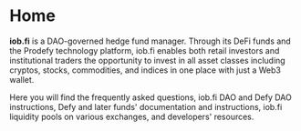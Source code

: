 # Home

**iob.fi** is a DAO-governed hedge fund manager. Through its DeFi funds and the Prodefy technology platform, iob.fi enables both retail investors and institutional traders the opportunity to invest in all asset classes including cryptos, stocks, commodities, and indices in one place with just a Web3 wallet. 

Here you will find the frequently asked questions, iob.fi DAO and Defy DAO instructions, Defy and later funds' documentation and instructions, iob.fi liquidity pools on various exchanges, and developers' resources. 



